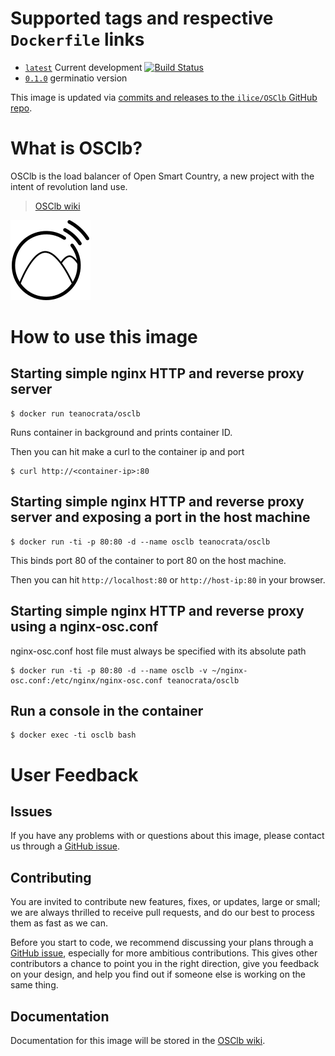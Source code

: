 # Supported tags and respective `Dockerfile` links

-	[`latest`](https://github.com/ilice/OSClb/blob/master/Dockerfile) Current development [![Build Status](https://travis-ci.org/ilice/OSClb.svg?branch=master)](https://travis-ci.org/ilice/OSClb)
-	[`0.1.0`](https://github.com/ilice/OSClb/blob/0.1.0/Dockerfile) germinatio version

This image is updated via [commits and releases to the `ilice/OSClb` GitHub repo](https://github.com/ilice/OSClb).

# What is OSClb?

OSClb is the load balancer of Open Smart Country, a new project with the intent of revolution land use.

> [OSClb wiki](https://github.com/ilice/OSClb/wiki)

![logo](https://raw.githubusercontent.com/ilice/OSCWeb/master/assets/favicon/OpenSmartCountry_logo_128x128.png)

# How to use this image

## Starting simple nginx HTTP and reverse proxy server

```console
$ docker run teanocrata/osclb
```

Runs container in background and prints container ID.

Then you can hit make a curl to the container ip and port
```
$ curl http://<container-ip>:80
```

## Starting simple nginx HTTP and reverse proxy server and exposing a port in the host machine

```console
$ docker run -ti -p 80:80 -d --name osclb teanocrata/osclb
```

This binds port 80 of the container to port 80 on the host machine.

Then you can hit `http://localhost:80` or `http://host-ip:80` in your browser.

## Starting simple nginx HTTP and reverse proxy using a nginx-osc.conf

nginx-osc.conf host file must always be specified with its absolute path

```console
$ docker run -ti -p 80:80 -d --name osclb -v ~/nginx-osc.conf:/etc/nginx/nginx-osc.conf teanocrata/osclb
```

## Run a console in the container

```console
$ docker exec -ti osclb bash
```

# User Feedback

## Issues

If you have any problems with or questions about this image, please contact us through a [GitHub issue](https://github.com/ilice/OSClb/issues).

## Contributing

You are invited to contribute new features, fixes, or updates, large or small; we are always thrilled to receive pull requests, and do our best to process them as fast as we can.

Before you start to code, we recommend discussing your plans through a [GitHub issue](https://github.com/ilice/OSClb/issues), especially for more ambitious contributions. This gives other contributors a chance to point you in the right direction, give you feedback on your design, and help you find out if someone else is working on the same thing.

## Documentation

Documentation for this image will be stored in the [OSClb wiki](https://github.com/ilice/osclb/wiki).
